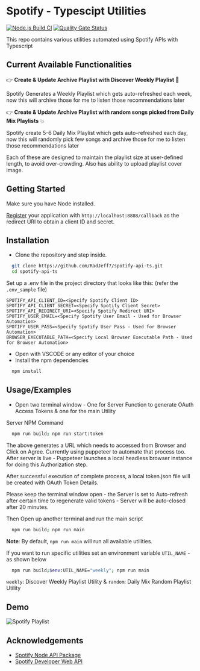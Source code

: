 # Spotify - Typescipt Utilities

[![Node.js Build CI](https://github.com/RadJeff7/spotify-api-ts/actions/workflows/build.yml/badge.svg?branch=master)](https://github.com/RadJeff7/spotify-api-ts/actions/workflows/build.yml) [![Quality Gate Status](https://sonarcloud.io/api/project_badges/measure?project=RadJeff7_spotify-api-ts&metric=alert_status)](https://sonarcloud.io/summary/new_code?id=RadJeff7_spotify-api-ts)

This repo contains various utilities automated using Spotify APIs with Typescript

## Current Available Functionalities

👉 **Create & Update Archive Playlist with Discover Weekly Playlist** 🚀

Spotify Generates a Weekly Playlist which gets auto-refreshed each week, now this will archive those for me to listen those recommendations later

👉 **Create & Update Archive Playlist with random songs picked from Daily Mix Playlists** 💥

Spotify create 5-6 Daily Mix Playlist which gets auto-refreshed each day, now this will randomly pick few songs and archive those for me to listen those recommendations later

Each of these are designed to maintain the playlist size at user-defined length, to avoid over-crowding. Also has ability to upload playlist cover image.

## Getting Started

Make sure you have Node installed.

[Register](https://developer.spotify.com/documentation/general/guides/authorization/app-settings/) your application with `http://localhost:8888/callback` as the redirect URI to obtain a client ID and secret.

## Installation

- Clone the repository and step inside.

```bash
  git clone https://github.com/RadJeff7/spotify-api-ts.git
  cd spotify-api-ts
```

Set up a .env file in the project directory that looks like this: (refer the `.env_sample` file)

```
SPOTIFY_API_CLIENT_ID=<Specify Spotify Client ID>
SPOTIFY_API_CLIENT_SECRET=<Specify Spotify Client Secret>
SPOTIFY_API_REDIRECT_URI=<Specify Spotify Redirect URI>
SPOTIFY_USER_EMAIL=<Specify Spotify User Email - Used for Browser Automation>
SPOTIFY_USER_PASS=<Specify Spotify User Pass - Used for Browser Automation>
BROWSER_EXECUTABLE_PATH=<Specify Local Browser Executable Path - Used for Browser Automation>
```

- Open with VSCODE or any editor of your choice
- Install the npm dependencies

```bash
  npm install
```

## Usage/Examples

- Open two terminal window - One for Server Function to generate OAuth Access Tokens & one for the main Utility

Server NPM Command

```bash
  npm run build; npm run start:token
```

The above generates a URL which needs to accessed from Browser and Click on Agree. Currently using puppeteer to automate that process too. After server is live - Puppeteer launches a local headless browser instance for doing this Authorization step.

After successful execution of complete process, a local token.json file will be created with OAuth Token Details.

Please keep the terminal window open - the Server is set to Auto-refresh after certain time to regenerate valid tokens - Server will be auto-closed after 20 minutes.

Then Open up another terminal and run the main script

```bash
  npm run build; npm run main
```

**Note**: By default, `npm run main` will run all available utilities.

If you want to run specific utilities set an environment variable `UTIL_NAME` - as shown below

```bash
  npm run build;$env:UTIL_NAME="weekly"; npm run main
```

`weekly`: Discover Weekly Playlist Utility & `random`: Daily Mix Random Playlist Utility

## Demo

![Spotify Playlist](https://user-images.githubusercontent.com/53948620/226859162-35ba3b5c-91dd-4b2c-926a-d3b773135db9.png)

## Acknowledgements

- [Spotify Node API Package](https://github.com/thelinmichael/spotify-web-api-node)
- [Spotify Developer Web API](https://developer.spotify.com/documentation/web-api/reference/#/)

